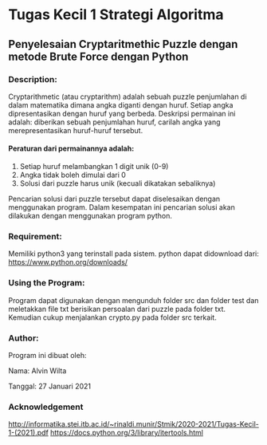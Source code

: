 # Tugas Kecil 1 Strategi Algoritma
## Penyelesaian Cryptaritmethic Puzzle dengan metode Brute Force dengan Python

### Description:
Cryptarithmetic (atau cryptarithm) adalah sebuah puzzle penjumlahan di dalam matematika
dimana angka diganti dengan huruf. Setiap angka dipresentasikan dengan huruf yang berbeda.
Deskripsi permainan ini adalah: diberikan sebuah penjumlahan huruf, carilah angka yang
merepresentasikan huruf-huruf tersebut.

#### Peraturan dari permainannya adalah:
1. Setiap huruf melambangkan 1 digit unik (0-9)
2. Angka tidak boleh dimulai dari 0
3. Solusi dari puzzle harus unik (kecuali dikatakan sebaliknya)

Pencarian solusi dari puzzle tersebut dapat diselesaikan dengan menggunakan program. Dalam kesempatan ini
pencarian solusi akan dilakukan dengan menggunakan program python.

### Requirement:
Memiliki python3 yang terinstall pada sistem.
python dapat didownload dari: https://www.python.org/downloads/

### Using the Program:
Program dapat digunakan dengan mengunduh folder src dan folder test dan meletakkan file txt berisikan
persoalan dari puzzle pada folder txt. Kemudian cukup menjalankan crypto.py pada folder src terkait.

### Author:
Program ini dibuat oleh:

Nama: Alvin Wilta

Tanggal: 27 Januari 2021

### Acknowledgement
http://informatika.stei.itb.ac.id/~rinaldi.munir/Stmik/2020-2021/Tugas-Kecil-1-(2021).pdf
https://docs.python.org/3/library/itertools.html
